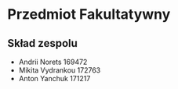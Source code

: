# Przedmiot Fakultatywny

## Skład zespolu
* Andrii Norets 169472
* Mikita Vydrankou 172763
* Anton Yanchuk 171217